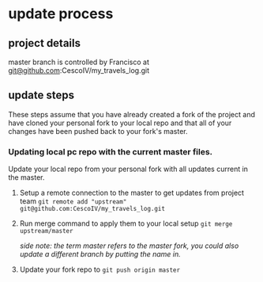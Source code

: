 # update process 

## project details
master branch is controlled by Francisco at git@github.com:CescoIV/my_travels_log.git


## update steps

These steps assume that you have already created a fork of the project and have cloned your personal fork to your local repo and that all of your changes have been pushed back to your fork's master. 

### Updating local pc repo with the current master files. 
Update your local repo from your personal fork with all updates current in the master. 

1. Setup a remote connection to the master to get updates from project team
    ```git remote add "upstream" git@github.com:CescoIV/my_travels_log.git```

2. Run merge command to apply them to your local setup
    ```git merge upstream/master```

    *side note: the term master refers to the master fork, you could also update a different branch by putting the name in.*

3. Update your fork repo to 
    ```git push origin master```

